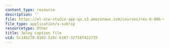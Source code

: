 ```yaml
---
content_type: resource
description: ''
file: https://ol-ocw-studio-app-qa.s3.amazonaws.com/courses/res-6-006-video-demonstrations-in-lasers-and-optics-spring-2008/5c14b2709102524cb16732f58f422735_1cEXNLP5uE0.vtt
file_type: application/x-subrip
resourcetype: Other
title: 3play caption file
uid: 5c14b270-9102-524c-b167-32f58f422735
---
```

